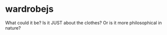 wardrobejs
==========

What could it be? Is it JUST about the clothes? Or is it more philosophical in nature?

